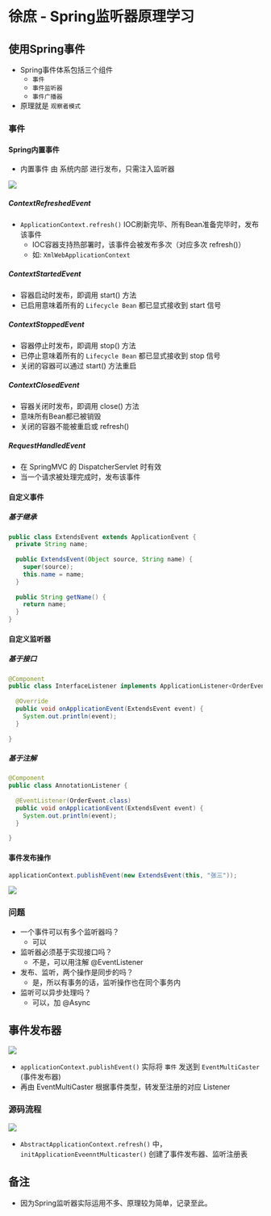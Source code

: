 # 徐庶 - Spring监听器原理学习

## 使用Spring事件

- Spring事件体系包括三个组件
  - `事件`
  - `事件监听器`
  - `事件广播器`
- 原理就是 `观察者模式`

### 事件

#### Spring内置事件

- 内置事件 由 系统内部 进行发布，只需注入监听器

![](https://note.youdao.com/yws/public/resource/42d15ea5ab2072b4a354441ce9080eb9/xmlnote/39FCB85E7FCE4C3FB0E542D4A8751C12/7078)

##### ContextRefreshedEvent

- `ApplicationContext.refresh()` IOC刷新完毕、所有Bean准备完毕时，发布该事件
  - IOC容器支持热部署时，该事件会被发布多次（对应多次 refresh()）
  - 如: `XmlWebApplicationContext`

##### ContextStartedEvent

- 容器启动时发布，即调用 start() 方法
- 已启用意味着所有的 `Lifecycle Bean` 都已显式接收到 start 信号

##### ContextStoppedEvent

- 容器停止时发布，即调用 stop() 方法
- 已停止意味着所有的 `Lifecycle Bean` 都已显式接收到 stop 信号
- 关闭的容器可以通过 start() 方法重启

##### ContextClosedEvent

- 容器关闭时发布，即调用 close() 方法
- 意味所有Bean都已被销毁
- 关闭的容器不能被重启或 refresh()

##### RequestHandledEvent

- 在 SpringMVC 的 DispatcherServlet 时有效
- 当一个请求被处理完成时，发布该事件

#### 自定义事件

##### 基于继承

```java
public class ExtendsEvent extends ApplicationEvent {
  private String name;
  
  public ExtendsEvent(Object source, String name) {
    super(source);
    this.name = name;
  }
  
  public String getName() {
    return name;
  }
}
```

#### 自定义监听器

##### 基于接口

```java
@Component
public class InterfaceListener implements ApplicationListener<OrderEvent> {
  
  @Override
  public void onApplicationEvent(ExtendsEvent event) {
    System.out.println(event);
  }
  
}
```

##### 基于注解

```java
@Component
public class AnnotationListener {
  
  @EventListener(OrderEvent.class)
  public void onApplicationEvent(ExtendsEvent event) {
    System.out.println(event);
  }
  
}
```

#### 事件发布操作

```java
applicationContext.publishEvent(new ExtendsEvent(this, "张三"));
```

![](https://note.youdao.com/yws/public/resource/42d15ea5ab2072b4a354441ce9080eb9/xmlnote/E3E9ABECD8EF4425B9F8ED5D9F877BE9/7108)

### 问题

- 一个事件可以有多个监听器吗？
  - 可以
- 监听器必须基于实现接口吗？
  - 不是，可以用注解 @EventListener
- 发布、监听，两个操作是同步的吗？
  - 是，所以有事务的话，监听操作也在同个事务内
- 监听可以异步处理吗？
  - 可以，加 @Async

## 事件发布器

![](https://note.youdao.com/yws/public/resource/42d15ea5ab2072b4a354441ce9080eb9/xmlnote/D6A3C89D36414981BC1B5C9B70FBC026/5791)

- `applicationContext.publishEvent()` 实际将 `事件` 发送到 `EventMultiCaster` (事件发布器)
- 再由 EventMultiCaster 根据事件类型，转发至注册的对应 Listener

### 源码流程

![](https://note.youdao.com/yws/public/resource/42d15ea5ab2072b4a354441ce9080eb9/xmlnote/38AAA0A1D11F42ED9051151F03F713EB/7154)

- `AbstractApplicationContext.refresh()` 中，`initApplicationEveenntMulticaster()` 创建了事件发布器、监听注册表

## 备注

- 因为Spring监听器实际运用不多、原理较为简单，记录至此。